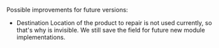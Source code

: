 Possible improvements for future versions:

- Destination Location of the product to repair is not used currently,
  so that's why is invisible. We still save the field for future new
  module implementations.
